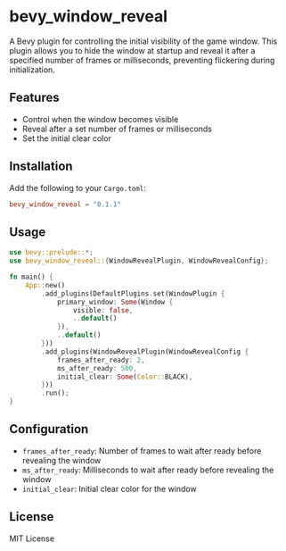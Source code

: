 # bevy_window_reveal

A Bevy plugin for controlling the initial visibility of the game window. This plugin allows you to hide the window at startup and reveal it after a specified number of frames or milliseconds, preventing flickering during initialization.

## Features

- Control when the window becomes visible
- Reveal after a set number of frames or milliseconds
- Set the initial clear color

## Installation

Add the following to your `Cargo.toml`:

```toml
bevy_window_reveal = "0.1.1"
```

## Usage

```rust
use bevy::prelude::*;
use bevy_window_reveal::{WindowRevealPlugin, WindowRevealConfig};

fn main() {
    App::new()
        .add_plugins(DefaultPlugins.set(WindowPlugin {
            primary_window: Some(Window {
                visible: false,
                ..default()
            }),
            ..default()
        }))
        .add_plugins(WindowRevealPlugin(WindowRevealConfig {
            frames_after_ready: 2,
            ms_after_ready: 500,
            initial_clear: Some(Color::BLACK),
        }))
        .run();
}
```

## Configuration

- `frames_after_ready`: Number of frames to wait after ready before revealing the window
- `ms_after_ready`: Milliseconds to wait after ready before revealing the window
- `initial_clear`: Initial clear color for the window

## License

MIT License